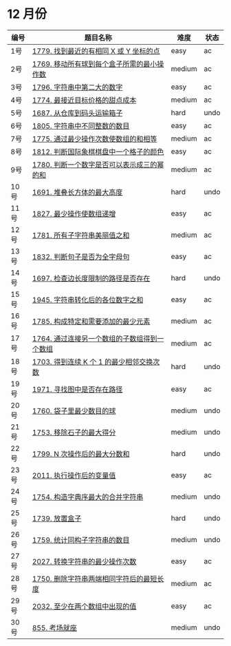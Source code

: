 # 12 月份

**编号**|**题目名称**|**难度**|**状态**
--------|------------|--------|--------
1号|[1779. 找到最近的有相同 X 或 Y 坐标的点](./第1题%201779.%20找到最近的有相同%20X%20或%20Y%20坐标的点)|easy|ac
2号|[1769. 移动所有球到每个盒子所需的最小操作数](./第2题%201769.%20移动所有球到每个盒子所需的最小操作数)|medium|ac
3号|[1796. 字符串中第二大的数字](./第3题%201796.%20字符串中第二大的数字)|easy|ac
4号|[1774. 最接近目标价格的甜点成本](./第4题%201774.%20最接近目标价格的甜点成本)|medium|ac
5号|[1687. 从仓库到码头运输箱子](./第5题%201687.%20从仓库到码头运输箱子)|hard|undo
6号|[1805. 字符串中不同整数的数目](./第6题%201805.%20字符串中不同整数的数目)|easy|ac
7号|[1775. 通过最少操作次数使数组的和相等](./第7题%201775.%20通过最少操作次数使数组的和相等)|medium|ac
8号|[1812. 判断国际象棋棋盘中一个格子的颜色](./第8题%201812.%20判断国际象棋棋盘中一个格子的颜色)|easy|ac
9号|[1780. 判断一个数字是否可以表示成三的幂的和](./第9题%201780.%20判断一个数字是否可以表示成三的幂的和)|medium|ac
10号|[1691. 堆叠长方体的最大高度](./第10题%201691.%20堆叠长方体的最大高度)|hard|undo
11号|[1827. 最少操作使数组递增](./第11题%201827.%20最少操作使数组递增)|easy|ac
12号|[1781. 所有子字符串美丽值之和](./第12题%201781.%20所有子字符串美丽值之和)|medium|ac
13号|[1832. 判断句子是否为全字母句](./第13题%201832.%20判断句子是否为全字母句)|easy|ac
14号|[1697. 检查边长度限制的路径是否存在](./第14题%201697.%20检查边长度限制的路径是否存在)|hard|undo
15号|[1945. 字符串转化后的各位数字之和](./第15题%201945.%20字符串转化后的各位数字之和)|easy|ac
16号|[1785. 构成特定和需要添加的最少元素](./第16题%201785.%20构成特定和需要添加的最少元素)|medium|ac
17号|[1764. 通过连接另一个数组的子数组得到一个数组](./第17题%201764.%20通过连接另一个数组的子数组得到一个数组)|medium|ac
18号|[1703. 得到连续 K 个 1 的最少相邻交换次数](./第18题%201703.%20得到连续%20K%20个%201%20的最少相邻交换次数)|hard|undo
19号|[1971. 寻找图中是否存在路径](./第19题%201971.%20寻找图中是否存在路径)|easy|ac
20号|[1760. 袋子里最少数目的球](./第20题%201760.%20袋子里最少数目的球)|medium|undo
21号|[1753. 移除石子的最大得分](./第21题%201753.%20移除石子的最大得分)|medium|undo
22号|[1799. N 次操作后的最大分数和](./第22题%201799.%20N%20次操作后的最大分数和)|hard|undo
23号|[2011. 执行操作后的变量值](./第23题%202011.%20执行操作后的变量值)|easy|ac
24号|[1754. 构造字典序最大的合并字符串](./第24题%201754.%20构造字典序最大的合并字符串)|medium|undo
25号|[1739. 放置盒子](./第25题%201739.%20放置盒子)|hard|undo
26号|[1759. 统计同构子字符串的数目](./第26题%201759.%20统计同构子字符串的数目)|medium|undo
27号|[2027. 转换字符串的最少操作次数](./第27题%202027.%20转换字符串的最少操作次数)|easy|ac
28号|[1750. 删除字符串两端相同字符后的最短长度](./第28题%201750.%20删除字符串两端相同字符后的最短长度)|medium|ac
29号|[2032. 至少在两个数组中出现的值](./第29题%202032.%20至少在两个数组中出现的值)|easy|ac
30号|[855. 考场就座](./第30题%20855.%20考场就座)|medium|undo
